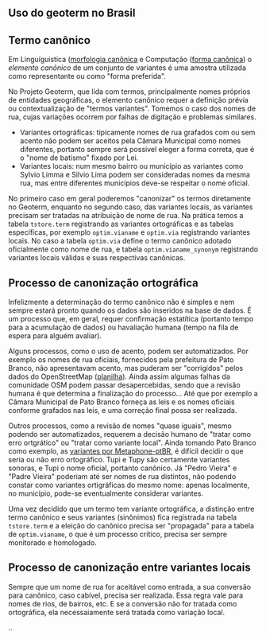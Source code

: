 ## Uso do geoterm no Brasil

## Termo canônico

Em Linguíguistica ([morfologia canônica](https://en.wikipedia.org/wiki/Lemma_(morphology)) 
e Computação ([forma canônica](https://en.wikipedia.org/wiki/Canonical_form)) o *elemento canônico*
de um conjunto de variantes é uma amostra utilizada como representante ou como "forma preferida". 

No Projeto Geoterm, que lida com termos, principalmente nomes próprios de entidades geográficas,
o elemento canônico requer a definição prévia ou contextualização de "termos variantes".
Tomemos o caso dos nomes de rua, cujas variações ocorrem por falhas de digitação e problemas similares.

* Variantes ortográficas: tipicamente nomes de rua grafados com ou sem acento não podem ser aceitos pela Câmara Municipal como nomes diferentes, portanto sempre será possível eleger a forma correta, que é o "nome de batismo" fixado por Lei.
* Variantes locais: num mesmo bairro ou município as variantes como Sylvio Limma e Silvio Lima podem ser consideradas nomes da mesma rua, mas entre diferentes municípios deve-se respeitar o nome oficial.

No primeiro caso em geral poderemos "canonizar" os termos diretamente no Geoterm, enquanto no segundo caso, das variantes locais, 
as variantes precisam ser tratadas na atribuição de nome de rua. 
Na prática temos a tabela `tstore.term` registrando as variantes ortográficas e as tabelas específicas, 
por exemplo `optim.vianame` e `optim.via` registrando variantes locais. 
No caso a tabela `optim.via` define o termo canônico adotado oficialmente como nome de rua,
e tabela `optim.vianame_synonym` registrando variantes locais válidas e suas respectivas canônicas. 

## Processo de canonização ortográfica

Infelizmente a determinação do termo canônico não é simples e nem sempre estará pronto quando os dados
são inseridos na base de dados. É um processo que, em geral, requer confirmação estatítica (portanto tempo para a acumulação de dados)
ou havaliação humana (tempo na fila de espera para alguém avaliar).

Alguns processos, como o uso de acento, podem ser automatizados. Por exemplo os nomes de rua oficiais,
fornecidos pela prefeitura de Pato Branco, não apresentavam acento, mas puderam ser "corrigidos" pelos 
dados do OpenStreetMap ([planilha](https://docs.google.com/spreadsheets/d/1jxlR0hBPiEwxkGYoULQjTwQasXpOId62Mndo3FhyBTU/)).
Ainda assim algumas falhas da comunidade OSM podem passar desapercebidas, 
sendo que a revisão humana é que determina a finalização do processo... Até que por exemplo a
Câmara Municipal de Pato Branco forneça as leis e os nomes oficiais conforme grafados nas leis, 
e uma correção final possa ser realizada.

Outros processos, como a revisão de nomes "quase iguais", mesmo podendo ser automatizados,
requerem a decisão humano de "tratar como erro ortgrático" ou "tratar como variante local".
Ainda tomando Pato Branco como exemplo,
as [variantes por Metaphone-ptBR](https://docs.google.com/spreadsheets/d/1hdK_3DH-fuq888iAu2CVtub2IMBZJFBOkB-ob2vCvXU/),
é difícil decidir o que seria ou não erro ortográfico. Tupi e Tupy são certamente variantes sonoras, e Tupi o nome oficial,
portanto canônico. Já "Pedro Vieira" e "Padre Vieira" poderiam até ser nomes de rua distintos, não podendo constar como variantes
ortigráficas do mesmo nome: apenas localmente, no município, pode-se eventualmente considerar variantes.

Uma vez decidido que um termo tem variante ortográfica, a distinção entre termo canônico e seus variantes (sinônimos) 
fica registrada na tabela `tstore.term`  e a eleição do canônico precisa
ser "propagada" para a tabela de `optim.vianame`, o que é um processo crítico, precisa ser sempre monitorado e homologado.

## Processo de canonização entre variantes locais

Sempre que um nome de rua for aceitável como entrada, a sua conversão para canônico, caso cabível, precisa ser realizada.
Essa regra vale para nomes de rios, de bairros, etc. E se a conversão não for tratada como ortográfica, ela necessaiamente
será tratada como variação local.

..
